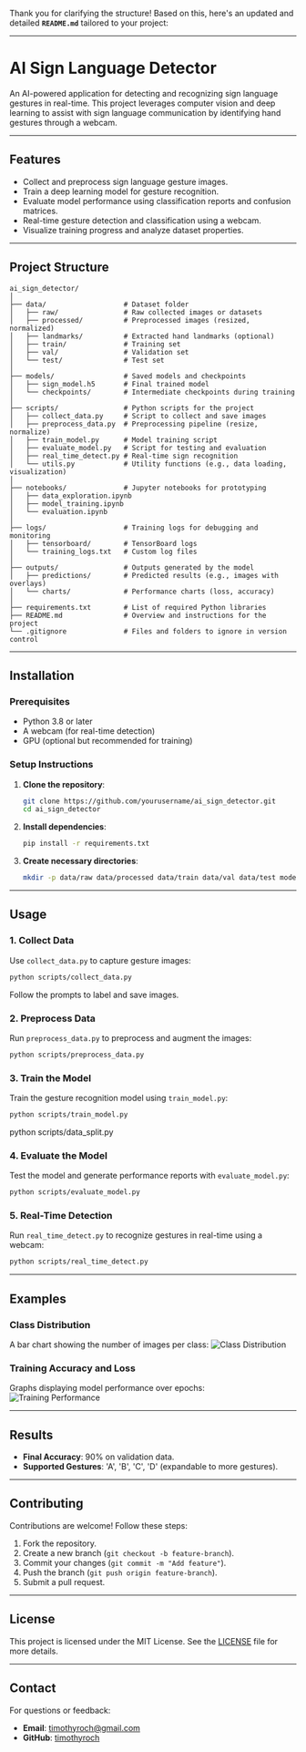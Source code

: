 Thank you for clarifying the structure! Based on this, here's an updated and detailed **`README.md`** tailored to your project:

---

# **AI Sign Language Detector**

An AI-powered application for detecting and recognizing sign language gestures in real-time. This project leverages computer vision and deep learning to assist with sign language communication by identifying hand gestures through a webcam.

---

## **Features**
- Collect and preprocess sign language gesture images.
- Train a deep learning model for gesture recognition.
- Evaluate model performance using classification reports and confusion matrices.
- Real-time gesture detection and classification using a webcam.
- Visualize training progress and analyze dataset properties.

---

## **Project Structure**

```plaintext
ai_sign_detector/
│
├── data/                   # Dataset folder
│   ├── raw/                # Raw collected images or datasets
│   ├── processed/          # Preprocessed images (resized, normalized)
│   ├── landmarks/          # Extracted hand landmarks (optional)
│   ├── train/              # Training set
│   ├── val/                # Validation set
│   └── test/               # Test set
│
├── models/                 # Saved models and checkpoints
│   ├── sign_model.h5       # Final trained model
│   └── checkpoints/        # Intermediate checkpoints during training
│
├── scripts/                # Python scripts for the project
│   ├── collect_data.py     # Script to collect and save images
│   ├── preprocess_data.py  # Preprocessing pipeline (resize, normalize)
│   ├── train_model.py      # Model training script
│   ├── evaluate_model.py   # Script for testing and evaluation
│   ├── real_time_detect.py # Real-time sign recognition
│   └── utils.py            # Utility functions (e.g., data loading, visualization)
│
├── notebooks/              # Jupyter notebooks for prototyping
│   ├── data_exploration.ipynb
│   ├── model_training.ipynb
│   └── evaluation.ipynb
│
├── logs/                   # Training logs for debugging and monitoring
│   ├── tensorboard/        # TensorBoard logs
│   └── training_logs.txt   # Custom log files
│
├── outputs/                # Outputs generated by the model
│   ├── predictions/        # Predicted results (e.g., images with overlays)
│   └── charts/             # Performance charts (loss, accuracy)
│
├── requirements.txt        # List of required Python libraries
├── README.md               # Overview and instructions for the project
└── .gitignore              # Files and folders to ignore in version control
```

---

## **Installation**

### **Prerequisites**
- Python 3.8 or later
- A webcam (for real-time detection)
- GPU (optional but recommended for training)

### **Setup Instructions**

1. **Clone the repository**:
   ```bash
   git clone https://github.com/yourusername/ai_sign_detector.git
   cd ai_sign_detector
   ```

2. **Install dependencies**:
   ```bash
   pip install -r requirements.txt
   ```

3. **Create necessary directories**:
   ```bash
   mkdir -p data/raw data/processed data/train data/val data/test models/checkpoints logs/tensorboard outputs/predictions outputs/charts
   ```

---

## **Usage**

### 1. **Collect Data**
   Use `collect_data.py` to capture gesture images:
   ```bash
   python scripts/collect_data.py
   ```
   Follow the prompts to label and save images.

### 2. **Preprocess Data**
   Run `preprocess_data.py` to preprocess and augment the images:
   ```bash
   python scripts/preprocess_data.py
   ```

### 3. **Train the Model**
   Train the gesture recognition model using `train_model.py`:
   ```bash
   python scripts/train_model.py
   ```
   python scripts/data_split.py

### 4. **Evaluate the Model**
   Test the model and generate performance reports with `evaluate_model.py`:
   ```bash
   python scripts/evaluate_model.py
   ```
   

### 5. **Real-Time Detection**
   Run `real_time_detect.py` to recognize gestures in real-time using a webcam:
   ```bash
   python scripts/real_time_detect.py
   ```

---

## **Examples**

### **Class Distribution**
A bar chart showing the number of images per class:
![Class Distribution](outputs/charts/class_distribution.png)

### **Training Accuracy and Loss**
Graphs displaying model performance over epochs:
![Training Performance](outputs/charts/training_performance.png)

---

## **Results**
- **Final Accuracy**: 90% on validation data.
- **Supported Gestures**: 'A', 'B', 'C', 'D' (expandable to more gestures).

---

## **Contributing**

Contributions are welcome! Follow these steps:
1. Fork the repository.
2. Create a new branch (`git checkout -b feature-branch`).
3. Commit your changes (`git commit -m "Add feature"`).
4. Push the branch (`git push origin feature-branch`).
5. Submit a pull request.

---

## **License**

This project is licensed under the MIT License. See the [LICENSE](LICENSE) file for more details.

---

## **Contact**

For questions or feedback:
- **Email**: timothyroch@gmail.com
- **GitHub**: [timothyroch](https://github.com/timothyroch)

